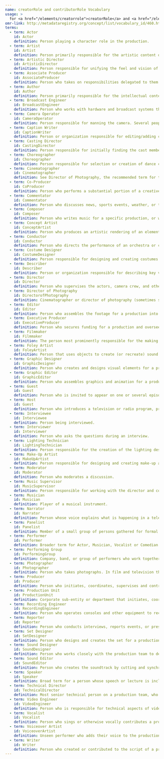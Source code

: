 ```yaml
---
name: creatorRole and contributorRole Vocabulary
usage: >
  for <a href="/elements/creatorrole">creatorRole</a> and <a href="/elements/contributorrole">contributorRole</a>
omr-link: http://metadataregistry.org/concept/list/vocabulary_id/460.html
terms:
  - term: Actor
    id: Actor
    definition: Person playing a character role in the production.
  - term: Artist
    id: Artist
    definition: Person primarily responsible for the artistic content of the production, or the visual content contained in the media work, and who may hold copyright to it – for example, a video artist like Andy Warhol, or a painter commissioned to provide a visual work for the production.
  - term: Artistic Director
    id: ArtisticDirector
    definition: Person responsible for unifying the feel and vision of a television production, film production, theatrical company, etc.
  - term: Associate Producer
    id: AssociateProducer
    definition: Person who takes on responsibilities delegated to them by the Producer. They work on the development and pre-production stages, and on the production. Duties can range from supervising the production design team or post production, or co-ordinating the work of visual effects companies. This is an industry term, and specific roles and responsibilities may vary between jobs and productions.
  - term: Author
    id: Author
    definition: Person primarily responsible for the intellectual content of the production and who may hold copyright to it – for example, a novelist whose work is adapted into a film.
  - term: Broadcast Engineer
    id: BroadcastEngineer
    definition: Person who works with hardware and broadcast systems that are used across television, radio and new media to broadcast and distribute programs.
  - term: Camera Operator
    id: CameraOperator
    definition: Person responsible for manning the camera. Several people may fill this role on one production.
  - term: Caption Writer
    id: CaptionWriter
    definition: Person or organization responsible for editing/adding closed captioning.
  - term: Casting Director
    id: CastingDirector
    definition: Person responsible for initially finding the cast members chosen for a production.
  - term: Choreographer
    id: Choreographer
    definition: Person responsible for selection or creation of dance compositions and plans and arranges dance movements and patterns for dances and especially for ballets.
  - term: Cinematographer
    id: Cinematographer
    definition: See Director of Photography, the recommended term for this position.
  - term: Co-Producer
    id: CoProducer
    definition: Person who performs a substantial portion of a creative producing function, or who is primarily responsible for one or more managerial producing functions. A co-producer has less responsibility than a producer for the completion of a project. This is an industry term, and specific roles and responsibilities may vary between jobs and productions.
  - term: Commentator
    id: Commentator
    definition: Person who discusses news, sports events, weather, or the like, as on television or radio.
  - term: Composer
    id: Composer
    definition: Person who writes music for a specific production, or who is responsible for the artistic content of a piece of music used within a specific production and who may own copyright to that content. Composers of specific elements (for example, theme music) may be identified in an annotation.
  - term: Concept Artist
    id: ConceptArtist
    definition: Person who produces an artistic rendering of an element or elements in a film, TV show, or video game, created as part of the development and visualization of characters, costumes, environments, etc.
  - term: Conductor
    id: Conductor
    definition: Person who directs the performance of an orchestra or choir.
  - term: Costume Designer
    id: CostumeDesigner
    definition: Person responsible for designing and creating costumes and wardrobe for a production.
  - term: Describer
    id: Describer
    definition: Person or organization responsible for describing key visual elements in a production for visually-impaired viewers.
  - term: Director
    id: Director
    definition: Person who supervises the actors, camera crew, and other staff for a movie, play, television program, or similar production.
  - term: Director of Photography
    id: DirectorofPhotography
    definition: Cinematographer or director of photography (sometimes shortened to DP or DOP) is the chief over the camera crews working on a film, television production or other live action piece and is responsible for achieving artistic and technical decisions related to the image.
  - term: Editor
    id: Editor
    definition: Person who assembles the footage for a production into the final end product.
  - term: Executive Producer
    id: ExecutiveProducer
    definition: Person who secures funding for a production and oversees financial and organizational aspects of the production’s development.
  - term: Filmmaker
    id: Filmmaker
    definition: The person most prominently responsible for the making of a film, especially if they are involved in all phases of production – for example, an independent or experimental filmmaker.
  - term: Foley Artist
    id: FoleyArtist
    definition: Person that uses objects to create (or recreate) sound on a foley sound stage to be added to the final audio mix, such as footsteps, the opening and closing doors, or mechanical sounds.
  - term: Graphic Designer
    id: GraphicDesigner
    definition: Person who creates and designs visual elements for a production, such as logos, posters or brochures.
  - term: Graphic Editor
    id: GraphicEditor
    definition: Person who assembles graphics and animation for a production.
  - term: Guest
    id: Guest
    definition: Person who is invited to appear on one or several episodes of a television show, but is not a regular part of the cast or crew.
  - term: Host
    id: Guest
    definition: Person who introduces a television or radio program, presents the various program elements, and interviews any guests.
  - term: Interviewee
    id: Interviewee
    definition: Person being interviewed.
  - term: Interviewer
    id: Interviewer
    definition: Person who asks the questions during an interview.
  - term: Lighting Technician
    id: LightingTechnician
    definition: Person responsible for the creation of the lighting design for a given production.
  - term: Make-Up Artist
    id: MakeUpArtist
    definition: Person responsible for designing and creating make-up and prosthetic effects for a production.
  - term: Moderator
    id: Moderator
    definition: Person who moderates a discussion.
  - term: Music Supervisor
    id: MusicSupervisor
    definition: Person responsible for working with the director and composer of a production to manage, select, and/or edit music for the production; this may also be identified as music director or music editor.
  - term: Musician
    id: Musician
    definition: Player of a musical instrument.
  - term: Narrator
    id: Narrator
    definition: Person whose voice explains what is happening in a television program or movie, but who generally is not seen.
  - term: Panelist
    id: Panelist
    definition: Member of a small group of persons gathered for formal public discussion, judging, or playing a radio or television game.
  - term: Performer
    id: Performer
    definition: Broader term for Actor, Musician, Vocalist or Comedian. A ​person who ​entertains ​people by ​acting, ​singing, ​dancing, ​playing ​music, or providing some other form of entertainment.
  - term: Performing Group
    id: PerformingGroup
    definition: Company, band, or group of performers who work together to ​entertain ​people by ​dancing, ​singing, ​acting, ​playing ​music, or providing some other form of entertainment.
  - term: Photographer
    id: Photographer
    definition: Person who ​takes ​photographs. In film and television this person may be called a unit still photographer or simply, still photographer, who creates still photographic images intended for use in promotion, continuity and documentation of films and television productions.
  - term: Producer
    id: Producer
    definition: Person who initiates, coordinates, supervises and controls all aspects of the production process, including creative, financial, technological and administrative. A Producer is involved throughout all phases of production from inception to completion. A production may have more than one producer.
  - term: Production Unit
    id: ProductionUnit
    definition: Corporate sub-entity or department that initiates, coordinates, supervises and controls all aspects of the production process, including creative, financial, technological and administrative.
  - term: Recording Engineer
    id: RecordingEngineer
    definition: Person who operates consoles and other equipment to record, control, replay, and mix sound from various live performances and in the production of radio, television, music, and film. Recording Engineers may also be called Sound Recordists, Sound Mixers, or Audio Engineers. There are also specialized engineers such as Sound Engineers (for film sets), ADR Recordists, and Foley Recordists.
  - term: Reporter
    id: Reporter
    definition: Person who conducts interviews, reports events, or presents news information for a broadcast.
  - term: Set Designer
    id: SetDesigner
    definition: Person who designs and creates the set for a production.
  - term: Sound Designer
    id: SoundDesigner
    definition: Person who works closely with the production team to design any required sounds to include in a production.
  - term: Sound Editor
    id: SoundEditor
    definition: Person who creates the soundtrack by cutting and synchronizing all sound elements. There may be specialized editors for specific sound element types as well, such as a Sound Effects Editor.
  - term: Speaker
    id: Speaker
    definition: Broad term for a person whose speech or lecture is included in a production.
  - term: Technical Director
    id: TechnicalDirector
    definition: Most senior technical person on a production team, who oversees the technical quality of the production and/or supervises the technical crew. This is an industry term, and specific roles and responsibilities may vary between jobs and productions.
  - term: Video Engineer
    id: VideoEngineer
    definition: Person who is responsible for technical aspects of video recording and production systems. This is an industry term, and specific roles and responsibilities may vary between jobs and productions.
  - term: Vocalist
    id: Vocalist
    definition: Person who sings or otherwise vocally contributes a production or a composition used in a production.
  - term: Voiceover Artist
    id: VoiceoverArtist
    definition: Unseen performer who adds their voice to the production in various ways, such as for animated characters or when dubbing into another language. For musical performances use Vocalist.
  - term: Writer
    id: Writer
    definition: Person who created or contributed to the script of a production; usually involved with the production as a work-for-hire.
---
```

